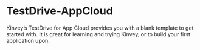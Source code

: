 # TestDrive-AppCloud

Kinvey’s TestDrive for App Cloud provides you with a blank template to get started with. It is great for learning and trying Kinvey, or to build your first application upon.